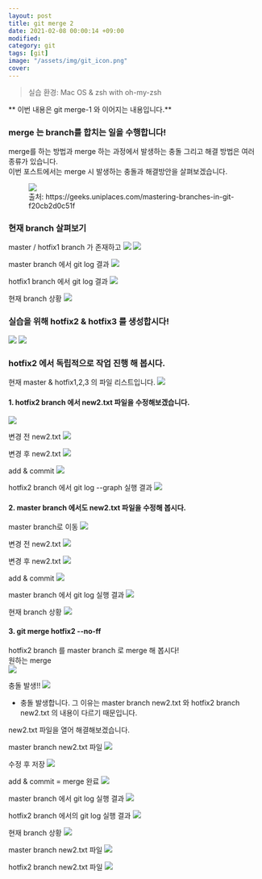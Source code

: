 ```yaml
---
layout: post
title: git merge 2
date: 2021-02-08 00:00:14 +09:00
modified: 
category: git
tags: [git]
image: "/assets/img/git_icon.png"
cover: 
---
```


>실습 환경: Mac OS & zsh with oh-my-zsh

** 이번 내용은 git merge-1 와 이어지는 내용입니다.** 

### merge 는 branch를 합치는 일을 수행합니다!<br>

merge를 하는 방법과 merge 하는 과정에서 발생하는 충돌 그리고 해결 방법은 여러 종류가 있습니다. <br>
이번 포스트에서는 merge 시 발생하는 충돌과 해결방안을 살펴보겠습니다.<br>

<figure>
<img src="https://raw.githubusercontent.com/krispediadot/krispediadot.github.io/master/_posts/git/2020-02-08-git-merge/git_merge_1.png">
<figcaption>출처: https://geeks.uniplaces.com/mastering-branches-in-git-f20cb2d0c51f</figcaption>
</figure>

### 현재 branch 살펴보기
master / hotfix1 branch 가 존재하고
![](https://raw.githubusercontent.com/krispediadot/krispediadot.github.io/master/_posts/git/2020-02-08-git-merge/git_merge_30.png)
![](https://raw.githubusercontent.com/krispediadot/krispediadot.github.io/master/_posts/git/2020-02-08-git-merge/git_merge_31.png)

master branch 에서 git log 결과
![](https://raw.githubusercontent.com/krispediadot/krispediadot.github.io/master/_posts/git/2020-02-08-git-merge/git_merge_32.png)

hotfix1 branch 에서 git log 결과
![](https://raw.githubusercontent.com/krispediadot/krispediadot.github.io/master/_posts/git/2020-02-08-git-merge/git_merge_33.png)

현재 branch 상황
![](https://raw.githubusercontent.com/krispediadot/krispediadot.github.io/master/_posts/git/2020-02-08-git-merge/git_merge_34.png)

### 실습을 위해 hotfix2 & hotfix3 를 생성합시다! 
![](https://raw.githubusercontent.com/krispediadot/krispediadot.github.io/master/_posts/git/2020-02-08-git-merge/git_merge_35.png)
![](https://raw.githubusercontent.com/krispediadot/krispediadot.github.io/master/_posts/git/2020-02-08-git-merge/git_merge_36.png)

### hotfix2 에서 독립적으로 작업 진행 해 봅시다.
현재 master & hotfix1,2,3 의 파일 리스트입니다. 
![](https://raw.githubusercontent.com/krispediadot/krispediadot.github.io/master/_posts/git/2020-02-08-git-merge/git_merge_37.png)

#### 1. hotfix2 branch 에서 new2.txt 파일을 수정해보겠습니다.
![](https://raw.githubusercontent.com/krispediadot/krispediadot.github.io/master/_posts/git/2020-02-08-git-merge/git_merge_38.png)

변경 전 new2.txt
![](https://raw.githubusercontent.com/krispediadot/krispediadot.github.io/master/_posts/git/2020-02-08-git-merge/git_merge_39.png)

변경 후 new2.txt
![](https://raw.githubusercontent.com/krispediadot/krispediadot.github.io/master/_posts/git/2020-02-08-git-merge/git_merge_40.png)

add & commit 
![](https://raw.githubusercontent.com/krispediadot/krispediadot.github.io/master/_posts/git/2020-02-08-git-merge/git_merge_41.png)

hotfix2 branch 에서 git log --graph 실행 결과
![](https://raw.githubusercontent.com/krispediadot/krispediadot.github.io/master/_posts/git/2020-02-08-git-merge/git_merge_42.png)

#### 2. master  branch 에서도 new2.txt 파일을 수정해 봅시다.
master branch로 이동
![](https://raw.githubusercontent.com/krispediadot/krispediadot.github.io/master/_posts/git/2020-02-08-git-merge/git_merge_43.png)

변경 전 new2.txt
![](https://raw.githubusercontent.com/krispediadot/krispediadot.github.io/master/_posts/git/2020-02-08-git-merge/git_merge_44.png)

변경 후 new2.txt
![](https://raw.githubusercontent.com/krispediadot/krispediadot.github.io/master/_posts/git/2020-02-08-git-merge/git_merge_45.png)

add & commit
![](https://raw.githubusercontent.com/krispediadot/krispediadot.github.io/master/_posts/git/2020-02-08-git-merge/git_merge_46.png)

master branch 에서 git log 실행 결과
![](https://raw.githubusercontent.com/krispediadot/krispediadot.github.io/master/_posts/git/2020-02-08-git-merge/git_merge_47.png)

현재 branch 상황
![](https://raw.githubusercontent.com/krispediadot/krispediadot.github.io/master/_posts/git/2020-02-08-git-merge/git_merge_48.png)

#### 3.  git merge hotfix2 --no-ff
hotfix2 branch 를 master branch 로 merge 해 봅시다! <br>
원하는 merge<br>
![](https://raw.githubusercontent.com/krispediadot/krispediadot.github.io/master/_posts/git/2020-02-08-git-merge/git_merge_49.png)

충돌 발생!!
![](https://raw.githubusercontent.com/krispediadot/krispediadot.github.io/master/_posts/git/2020-02-08-git-merge/git_merge_50.png)


- 충돌 발생합니다. 
    그 이유는 master branch new2.txt 와 hotfix2 branch new2.txt 의 내용이 다르기 때문입니다. 

new2.txt 파일을 열어 해결해보겠습니다.<br>

master branch new2.txt 파일
![](https://raw.githubusercontent.com/krispediadot/krispediadot.github.io/master/_posts/git/2020-02-08-git-merge/git_merge_51.png)

수정 후 저장
![](https://raw.githubusercontent.com/krispediadot/krispediadot.github.io/master/_posts/git/2020-02-08-git-merge/git_merge_52.png)

add & commit = merge 완료
![](https://raw.githubusercontent.com/krispediadot/krispediadot.github.io/master/_posts/git/2020-02-08-git-merge/git_merge_53.png)

master branch 에서 git log 실행 결과
![](https://raw.githubusercontent.com/krispediadot/krispediadot.github.io/master/_posts/git/2020-02-08-git-merge/git_merge_54.png)

hotfix2 branch 에서의 git log 실행 결과
![](https://raw.githubusercontent.com/krispediadot/krispediadot.github.io/master/_posts/git/2020-02-08-git-merge/git_merge_55.png)

현재 branch 상황
![](https://raw.githubusercontent.com/krispediadot/krispediadot.github.io/master/_posts/git/2020-02-08-git-merge/git_merge_56.png)

master branch new2.txt 파일
![](https://raw.githubusercontent.com/krispediadot/krispediadot.github.io/master/_posts/git/2020-02-08-git-merge/git_merge_57.png)

hotfix2 branch new2.txt 파일
![](https://raw.githubusercontent.com/krispediadot/krispediadot.github.io/master/_posts/git/2020-02-08-git-merge/git_merge_58.png)


